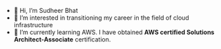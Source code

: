 - 👋 Hi, I’m Sudheer Bhat 
- 👀 I’m interested in transitioning my career in the field of cloud infrastructure
- 🌱 I’m currently learning AWS. I have obtained **AWS certified Solutions Architect-Associate** certification. 


<!---
sudheerbhat93/sudheerbhat93 is a ✨ special ✨ repository because its `README.md` (this file) appears on your GitHub profile.
You can click the Preview link to take a look at your changes.
--->
